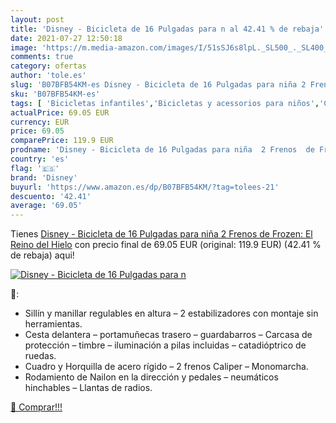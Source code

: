 ```yaml
---
layout: post
title: 'Disney - Bicicleta de 16 Pulgadas para n al 42.41 % de rebaja'
date: 2021-07-27 12:50:18
image: 'https://m.media-amazon.com/images/I/51sSJ6s8lpL._SL500_._SL400_.jpg'
comments: true
category: ofertas
author: 'tole.es'
slug: 'B07BFB54KM-es Disney - Bicicleta de 16 Pulgadas para niña 2 Frenos de...'
sku: 'B07BFB54KM-es'
tags: [ 'Bicicletas infantiles','Bicicletas y acessorios para niños','Ciclismo','Deportes y aire libre','Ropa y equipo para deportes','bicicleta','disney', ]
actualPrice: 69.05 EUR
currency: EUR
price: 69.05
comparePrice: 119.9 EUR
prodname: 'Disney - Bicicleta de 16 Pulgadas para niña  2 Frenos  de Frozen: El Reino del Hielo'
country: 'es'
flag: '🇪🇸'
brand: 'Disney'
buyurl: 'https://www.amazon.es/dp/B07BFB54KM/?tag=tolees-21'
descuento: '42.41'
average: '69.05'
---
```


Tienes [Disney - Bicicleta de 16 Pulgadas para niña  2 Frenos  de Frozen: El Reino del Hielo](https://www.amazon.es/dp/B07BFB54KM/?tag=tolees-21) con precio final de  69.05 EUR (original: 119.9 EUR) (42.41 %  de rebaja) aqui!

[![Disney - Bicicleta de 16 Pulgadas para n](https://m.media-amazon.com/images/I/51sSJ6s8lpL._SL500_._SL400_.jpg)](https://www.amazon.es/dp/B07BFB54KM/?tag=tolees-21)

🔎:

- Sillín y manillar regulables en altura – 2 estabilizadores con montaje sin herramientas.
- Cesta delantera – portamuñecas trasero – guardabarros – Carcasa de protección – timbre – iluminación a pilas incluidas – catadióptrico de ruedas.
- Cuadro y Horquilla de acero rígido – 2 frenos Caliper – Monomarcha.
- Rodamiento de Nailon en la dirección y pedales – neumáticos hinchables – Llantas de radios.

[🛒 Comprar!!!](https://www.amazon.es/dp/B07BFB54KM/?tag=tolees-21)
